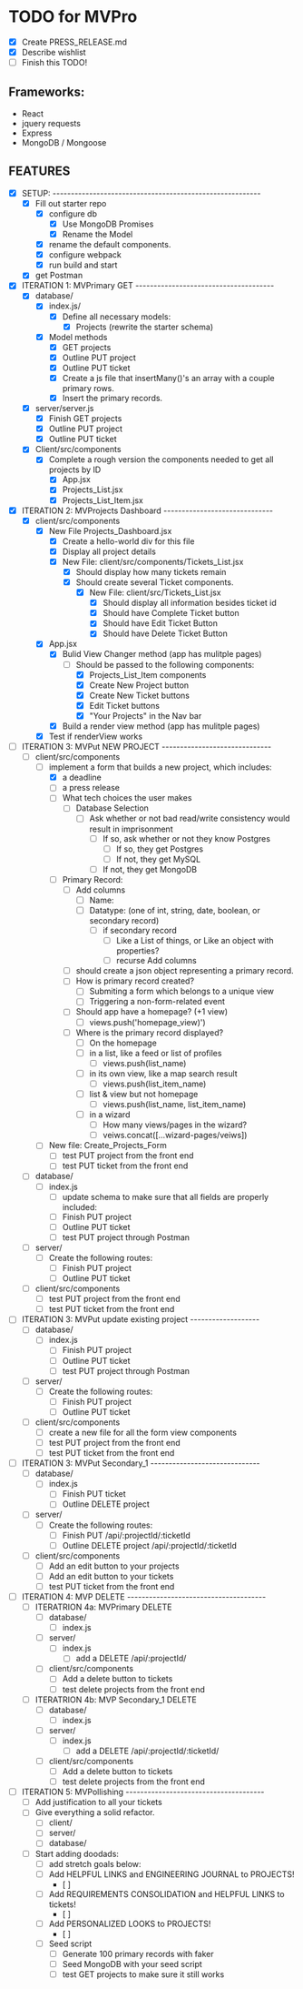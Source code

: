 
# TODO for MVPro

- [X] Create PRESS_RELEASE.md
- [X] Describe wishlist
- [ ] Finish this TODO!

## Frameworks:

- React
- jquery requests
- Express
- MongoDB / Mongoose

## FEATURES

- [X] SETUP: ---------------------------------------------------------
  - [X] Fill out starter repo
    - [X] configure db
      - [X] Use MongoDB Promises
      - [X] Rename the Model
    - [X] rename the default components.
    - [X] configure webpack
    - [X] run build and start
  - [X] get Postman

- [X] ITERATION 1: MVPrimary GET --------------------------------------
  - [X] database/
    - [X] index.js/
      - [X] Define all necessary models:
        - [X] Projects (rewrite the starter schema)
    - [X] Model methods
      - [X] GET projects
      - [X] Outline PUT project
      - [X] Outline PUT ticket
      - [X] Create a js file that insertMany()'s an array with a couple primary rows.
      - [X] Insert the primary records.
  - [X] server/server.js
    - [X] Finish GET projects
    - [X] Outline PUT project
    - [X] Outline PUT ticket
  - [X] Client/src/components
    - [X] Complete a rough version the components needed to get all projects by ID
      - [X] App.jsx
      - [X] Projects_List.jsx
      - [X] Projects_List_Item.jsx

- [X] ITERATION 2: MVProjects Dashboard ------------------------------
  - [X] client/src/components
    - [X] New File Projects_Dashboard.jsx
      - [X] Create a hello-world div for this file
      - [X] Display all project details
      - [X] New File: client/src/components/Tickets_List.jsx
        - [X] Should display how many tickets remain
        - [X] Should create several Ticket components.
          - [X] New File: client/src/Tickets_List.jsx
              - [X] Should display all information besides ticket id
              - [X] Should have Complete Ticket button
              - [X] Should have Edit Ticket Button
              - [X] Should have Delete Ticket Button
    - [X] App.jsx
      - [X] Bulid View Changer method (app has mulitple pages)
        - [ ] Should be passed to the following components:
          - [X] Projects_List_Item components
          - [X] Create New Project button
          - [X] Create New Ticket buttons
          - [X] Edit Ticket buttons
          - [X] "Your Projects" in the Nav bar
      - [X] Build a render view method (app has mulitple pages)
    - [X] Test if renderView works

- [ ] ITERATION 3: MVPut NEW PROJECT ------------------------------
  - [ ] client/src/components
    - [ ] implement a form that builds a new project, which includes:
      - [X] a deadline
      - [ ] a press release
      - [ ] What tech choices the user makes
        - [ ] Database Selection
          - [ ] Ask whether or not bad read/write consistency would result in imprisonment
            - [ ] If so, ask whether or not they know Postgres
              - [ ] If so, they get Postgres
              - [ ] If not, they get MySQL
            - [ ] If not, they get MongoDB
      - [ ] Primary Record:
        - [ ] Add columns
          - [ ] Name:
          - [ ] Datatype: (one of int, string, date, boolean, or secondary record)
            - [ ] if secondary record
              - [ ] Like a List of things, or Like an object with properties?
              - [ ] recurse Add columns
        - [ ] should create a json object representing a primary record.
        - [ ] How is primary record created?
          - [ ] Submiting a form which belongs to a unique view
          - [ ] Triggering a non-form-related event
        - [ ] Should app have a homepage? (+1 view)
          - [ ] views.push('homepage_view)')
        - [ ] Where is the primary record displayed?
          - [ ] On the homepage
          - [ ] in a list, like a feed or list of profiles
            - [ ] views.push(list_name)
          - [ ] in its own view, like a map search result
            - [ ] views.push(list_item_name)
          - [ ] list & view but not homepage
            - [ ] views.push(list_name, list_item_name)
          - [ ] in a wizard
            - [ ] How many views/pages in the wizard?
            - [ ] veiws.concat([...wizard-pages/veiws])

    - [ ] New file: Create_Projects_Form
      - [ ] test PUT project from the front end
      - [ ] test PUT ticket from the front end
  - [ ] database/
    - [ ] index.js
      - [ ] update schema to make sure that all fields are properly included:
      - [ ] Finish PUT project
      - [ ] Outline PUT ticket
      - [ ] test PUT project through Postman
  - [ ] server/
    - [ ] Create the following routes:
      - [ ] Finish PUT project
      - [ ] Outline PUT ticket
  - [ ] client/src/components
    - [ ] test PUT project from the front end
    - [ ] test PUT ticket from the front end

- [ ] ITERATION 3: MVPut update existing project -------------------
  - [ ] database/
    - [ ] index.js
      - [ ] Finish PUT project
      - [ ] Outline PUT ticket
      - [ ] test PUT project through Postman
  - [ ] server/
    - [ ] Create the following routes:
      - [ ] Finish PUT project
      - [ ] Outline PUT ticket
  - [ ] client/src/components
    - [ ] create a new file for all the form view components
    - [ ] test PUT project from the front end
    - [ ] test PUT ticket from the front end

- [ ] ITERATION 3: MVPut Secondary_1 ------------------------------
  - [ ] database/
    - [ ] index.js
      - [ ] Finish PUT ticket
      - [ ] Outline DELETE project
  - [ ] server/
    - [ ] Create the following routes:
      - [ ] Finish PUT /api/:projectId/:ticketId
      - [ ] Outline DELETE project /api/:projectId/:ticketId
  - [ ] client/src/components
    - [ ] Add an edit button to your projects
    - [ ] Add an edit button to your tickets
    - [ ] test PUT ticket from the front end

- [ ] ITERATION 4: MVP DELETE --------------------------------------
  - [ ] ITERATRION 4a: MVPrimary DELETE
    - [ ] database/
      - [ ] index.js
    - [ ] server/
      - [ ] index.js
        - [ ] add a DELETE /api/:projectId/
    - [ ] client/src/components
      - [ ] Add a delete button to tickets
      - [ ] test delete projects from the front end
  - [ ] ITERATRION 4b: MVP Secondary_1 DELETE
    - [ ] database/
      - [ ] index.js
    - [ ] server/
      - [ ] index.js
        - [ ] add a DELETE /api/:projectId/:ticketId/
    - [ ] client/src/components
      - [ ] Add a delete button to tickets
      - [ ] test delete projects from the front end

- [ ] ITERATION 5: MVPollishing --------------------------------------
  - [ ] Add justification to all your tickets
  - [ ] Give everything a solid refactor.
    - [ ] client/
    - [ ] server/
    - [ ] database/
  - [ ] Start adding doodads:
    - [ ] add stretch goals below:
    - [ ] Add HELPFUL LINKS and ENGINEERING JOURNAL to PROJECTS!
      - [ ]
    - [ ] Add REQUIREMENTS CONSOLIDATION and HELPFUL LINKS to tickets!
      - [ ]
    - [ ] Add PERSONALIZED LOOKS to PROJECTS!
      - [ ]
    - [ ] Seed script
      - [ ] Generate 100 primary records with faker
      - [ ] Seed MongoDB with your seed script
      - [ ] test GET projects to make sure it still works
